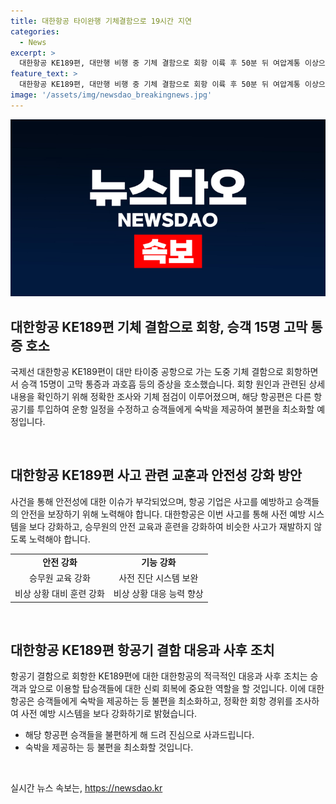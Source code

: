 ```yaml
---
title: 대한항공 타이완행 기체결함으로 19시간 지연
categories:
  - News
excerpt: >
  대한항공 KE189편, 대만행 비행 중 기체 결함으로 회항 이륙 후 50분 뒤 여압계통 이상으로 제주도 상공에서 회항. 125명 탑승, 15명 고막 통증 등 호소. 운항 일정 19시간 변경 후 재이륙 예정. 타이중 공항 운영 제한 시간 피하기. 회항 경위 조사 후 정비 작업 시작 예정. 대한항공은 승객들에게 사과 및 불편 최소화를 위한 조치를 취할 것을 밝혔다. (150자)
feature_text: >
  대한항공 KE189편, 대만행 비행 중 기체 결함으로 회항 이륙 후 50분 뒤 여압계통 이상으로 제주도 상공에서 회항. 125명 탑승, 15명 고막 통증 등 호소. 운항 일정 19시간 변경 후 재이륙 예정. 타이중 공항 운영 제한 시간 피하기. 회항 경위 조사 후 정비 작업 시작 예정. 대한항공은 승객들에게 사과 및 불편 최소화를 위한 조치를 취할 것을 밝혔다. (150자)
image: '/assets/img/newsdao_breakingnews.jpg'
---
```


<p><img src="/assets/img/newsdao_breakingnews.jpg" alt="pcversion 속보" /></p>

<h2 data-ke-size="size26">대한항공 KE189편 기체 결함으로 회항, 승객 15명 고막 통증 호소</h2>

<p>국제선 대한항공 KE189편이 대만 타이중 공항으로 가는 도중 기체 결함으로 회항하면서 승객 15명이 고막 통증과 과호흡 등의 증상을 호소했습니다. 회항 원인과 관련된 상세 내용을 확인하기 위해 정확한 조사와 기체 점검이 이루어졌으며, 해당 항공편은 다른 항공기를 투입하여 운항 일정을 수정하고 승객들에게 숙박을 제공하여 불편을 최소화할 예정입니다.</p>

<p data-ke-size="size16">&nbsp;</p>

<h2 data-ke-size="size24">대한항공 KE189편 사고 관련 교훈과 안전성 강화 방안</h2>

<p>사건을 통해 안전성에 대한 이슈가 부각되었으며, 항공 기업은 사고를 예방하고 승객들의 안전을 보장하기 위해 노력해야 합니다. 대한항공은 이번 사고를 통해 사전 예방 시스템을 보다 강화하고, 승무원의 안전 교육과 훈련을 강화하여 비슷한 사고가 재발하지 않도록 노력해야 합니다.</p>

<table>
    <tr>
        <td style="text-align: center; height: 17px;"><b>안전 강화</b></td>
        <td style="text-align: center; height: 17px;"><b>기능 강화</b></td>
    </tr>
    <tr>
        <td style="text-align: center; height: 17px;">승무원 교육 강화</td>
        <td style="text-align: center; height: 17px;">사전 진단 시스템 보완</td>
    </tr>
    <tr>
        <td style="text-align: center; height: 17px;">비상 상황 대비 훈련 강화</td>
        <td style="text-align: center; height: 17px;">비상 상황 대응 능력 향상</td>
    </tr>
</table>

<p data-ke-size="size16">&nbsp;</p>

<h2 data-ke-size="size24">대한항공 KE189편 항공기 결함 대응과 사후 조치</h2>

<p>항공기 결함으로 회항한 KE189편에 대한 대한항공의 적극적인 대응과 사후 조치는 승객과 앞으로 이용할 탑승객들에 대한 신뢰 회복에 중요한 역할을 할 것입니다. 이에 대한항공은 승객들에게 숙박을 제공하는 등 불편을 최소화하고, 정확한 회항 경위를 조사하여 사전 예방 시스템을 보다 강화하기로 밝혔습니다.</p>

<ul>
    <li>해당 항공편 승객들을 불편하게 해 드려 진심으로 사과드립니다.</li>
    <li>숙박을 제공하는 등 불편을 최소화할 것입니다.</li>
</ul>

<p data-ke-size="size16">&nbsp;</p>
실시간 뉴스 속보는, <a href="https://newsdao.kr" rel="dofollow">https://newsdao.kr</a>



